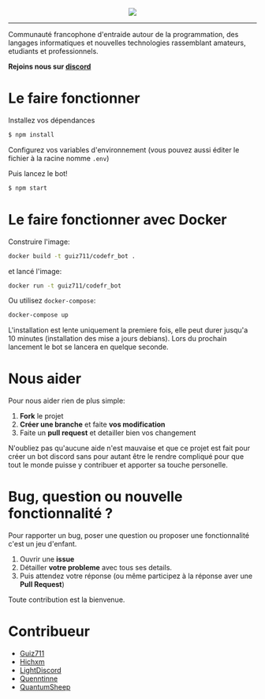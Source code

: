 <p align="center">  

  <img src="https://cdn.discordapp.com/icons/295219533944324098/ab16e3128fe85ca4af25d36c73608e2c.png">

  ----------

  Communauté francophone d'entraide autour de la programmation, des langages informatiques et nouvelles technologies rassemblant amateurs, etudiants et professionnels.

  **Rejoins nous sur [discord](https://discord.gg/wskdAA9)**

</p>

# Le faire fonctionner

Installez vos dépendances
```bash
$ npm install
```

Configurez vos variables d'environnement (vous pouvez aussi éditer le fichier à la racine nomme `.env`)

Puis lancez le bot!
```bash
$ npm start
```

# Le faire fonctionner avec Docker

Construire l'image:
```bash
docker build -t guiz711/codefr_bot .
```

et lancé l'image:
```bash
docker run -t guiz711/codefr_bot
```

Ou utilisez `docker-compose`:
```bash
docker-compose up
```

L'installation est lente uniquement la premiere fois, elle peut durer
jusqu'a 10 minutes (installation des mise a jours debians). Lors du prochain lancement
le bot se lancera en quelque seconde.

# Nous aider

Pour nous aider rien de plus simple:

 1. **Fork** le projet
 2. **Créer une branche** et faite **vos modification**
 3. Faite un **pull request** et detailler bien vos changement

N'oubliez pas qu'aucune aide n'est mauvaise et que ce projet est fait pour créer un bot discord sans pour autant être le rendre compliqué pour que tout le monde puisse y contribuer et apporter sa touche personelle.

# Bug, question ou nouvelle fonctionnalité ?

Pour rapporter un bug, poser une question ou proposer une fonctionnalité c'est un jeu d'enfant.

1. Ouvrir une **issue**
2. Détailler **votre probleme** avec tous ses details.
3. Puis attendez votre réponse (ou même participez à la réponse aver une **Pull Request**)

Toute contribution est la bienvenue.

# Contribueur

 - [Guiz711](https://github.com/Guiz711)
 - [Hichxm](https://github.com/hichxm)
 - [LightDiscord](https://github.com/LightDiscord)
 - [Quenntinne](https://github.com/Quenntinne)
 - [QuantumSheep](https://github.com/QuantumSheep)
